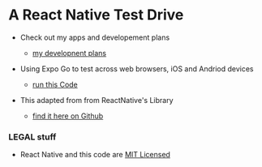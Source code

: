 # A React Native Test Drive

- Check out my apps and developement plans
   - [my developnent plans](./about.md)

- Using Expo Go to test across web browsers, iOS and Andriod devices 
   - [run this Code](./runThisCode.md)

- This adapted from from ReactNative's Library
  - [find it here on Github](https://github.com/facebook/react-native)

### LEGAL stuff
  - React Native and this code are [MIT Licensed](./LICENSE)
